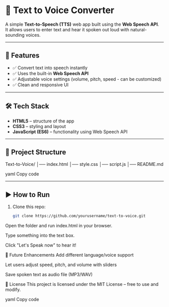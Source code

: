 
# 🎤 Text to Voice Converter

A simple **Text-to-Speech (TTS)** web app built using the **Web Speech API**.  
It allows users to enter text and hear it spoken out loud with natural-sounding voices.

---

## 🚀 Features
- ✅ Convert text into speech instantly  
- ✅ Uses the built-in **Web Speech API**  
- ✅ Adjustable voice settings (volume, pitch, speed - can be customized)  
- ✅ Clean and responsive UI  

---

## 🛠️ Tech Stack
- **HTML5** – structure of the app  
- **CSS3** – styling and layout  
- **JavaScript (ES6)** – functionality using Web Speech API  

---

## 📂 Project Structure
Text-to-Voice/
│── index.html
│── style.css
│── script.js
│── README.md

yaml
Copy code

---

## ▶️ How to Run
1. Clone this repo:
   ```bash
   git clone https://github.com/yourusername/text-to-voice.git
Open the folder and run index.html in your browser.

Type something into the text box.

Click "Let's Speak now" to hear it!


🌟 Future Enhancements
Add different language/voice support

Let users adjust speed, pitch, and volume with sliders

Save spoken text as audio file (MP3/WAV)

📜 License
This project is licensed under the MIT License – free to use and modify.

yaml
Copy code
